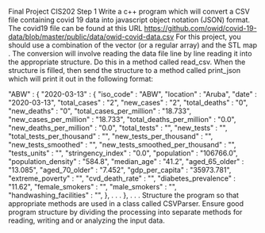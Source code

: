 Final Project CIS202 Step 1
Write a c++ program which will convert a CSV file containing covid 19 data into javascript object notation (JSON) format. The covid19 file can be found at this URL https://github.com/owid/covid-19-data/blob/master/public/data/owid-covid-data.csv For this project, you should use a combination of the vector (or a regular array) and the STL map . The conversion will involve reading the data file line by line reading it into the appropriate structure. Do this in a method called read_csv. When the structure is filled, then send the structure to a method called print_json which will print it out in the following format:


"ABW" :  { 
    "2020-03-13" :  {
        "iso_code" : "ABW",
        "location" : "Aruba",
        "date" : "2020-03-13",
        "total_cases" : "2",
        "new_cases" : "2",
        "total_deaths" : "0",
        "new_deaths" : "0",
        "total_cases_per_million" : "18.733",
        "new_cases_per_million" : "18.733",
        "total_deaths_per_million" : "0.0",
        "new_deaths_per_million" : "0.0",
        "total_tests" : "",
        "new_tests" : "",
        "total_tests_per_thousand" : "",
        "new_tests_per_thousand" : "",
        "new_tests_smoothed" : "",
        "new_tests_smoothed_per_thousand" : "",
        "tests_units" : "",
        "stringency_index" : "0.0",
        "population" : "106766.0",
        "population_density" : "584.8",
        "median_age" : "41.2",
        "aged_65_older" : "13.085",
        "aged_70_older" : "7.452",
        "gdp_per_capita" : "35973.781",
        "extreme_poverty" : "",
        "cvd_death_rate" : "",
        "diabetes_prevalence" : "11.62",
        "female_smokers" : "",
        "male_smokers" : "",
        "handwashing_facilities" : "",
    },
    .
    .
    .
},
.
.
.
Structure the program so that appropriate methods are used in a class called CSVParser. Ensure good program structure by dividing the processing into separate methods for reading, writing and or analyzing the input data.

